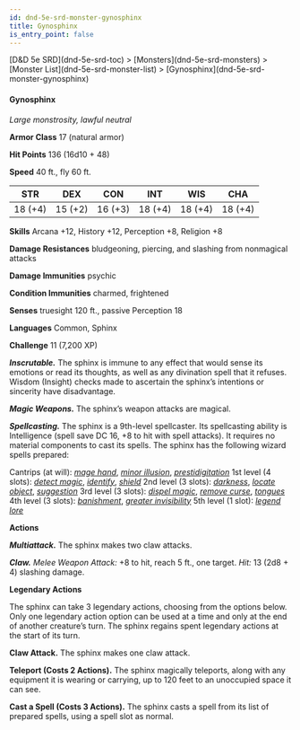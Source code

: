 ```yaml
---
id: dnd-5e-srd-monster-gynosphinx
title: Gynosphinx
is_entry_point: false
---
```


<breadcrumb>
[D&D 5e SRD](dnd-5e-srd-toc) >  [Monsters](dnd-5e-srd-monsters) > [Monster List](dnd-5e-srd-monster-list) > [Gynosphinx](dnd-5e-srd-monster-gynosphinx)
</breadcrumb>

#### Gynosphinx

*Large monstrosity, lawful neutral*

**Armor Class** 17 (natural armor)

**Hit Points** 136 (16d10 + 48)

**Speed** 40 ft., fly 60 ft.

| STR     | DEX     | CON     | INT     | WIS     | CHA     |
|---------|---------|---------|---------|---------|---------|
| 18 (+4) | 15 (+2) | 16 (+3) | 18 (+4) | 18 (+4) | 18 (+4) |

**Skills** Arcana +12, History +12, Perception +8, Religion +8

**Damage Resistances** bludgeoning, piercing, and slashing from nonmagical attacks

**Damage Immunities** psychic

**Condition Immunities** charmed, frightened

**Senses** truesight 120 ft., passive Perception 18

**Languages** Common, Sphinx

**Challenge** 11 (7,200 XP)

***Inscrutable.*** The sphinx is immune to any effect that would sense its emotions or read its thoughts, as well as any divination spell that it refuses. Wisdom (Insight) checks made to ascertain the sphinx’s intentions or sincerity have disadvantage.

***Magic Weapons.*** The sphinx’s weapon attacks are magical.

***Spellcasting.*** The sphinx is a 9th-level spellcaster. Its spellcasting ability is Intelligence (spell save DC 16, +8 to hit with spell attacks). It requires no material components to cast its spells. The sphinx has the following wizard spells prepared:

Cantrips (at will): [*mage hand*](dnd-5e-srd-spell-mage-hand), [*minor illusion*](dnd-5e-srd-spell-minor-illusion), [*prestidigitation*](dnd-5e-srd-spell-prestidigitation)
1st level (4 slots): [*detect magic*](dnd-5e-srd-spell-detect-magic), [*identify*](dnd-5e-srd-spell-identify), [*shield*](dnd-5e-srd-spell-shield)
2nd level (3 slots): [*darkness*](dnd-5e-srd-spell-darkness), [*locate object*](dnd-5e-srd-spell-locate-object), [*suggestion*](dnd-5e-srd-spell-suggestion)
3rd level (3 slots): [*dispel magic*](dnd-5e-srd-spell-dispel-magic), [*remove curse*](dnd-5e-srd-spell-remove-curse), [*tongues*](dnd-5e-srd-spell-tongues)
4th level (3 slots): [*banishment*](dnd-5e-srd-spell-banishment), [*greater invisibility*](dnd-5e-srd-spell-greater-invisibility)
5th level (1 slot): [*legend lore*](dnd-5e-srd-spell-legend-lore)

**Actions**

***Multiattack.*** The sphinx makes two claw attacks.

***Claw.*** *Melee Weapon Attack:* +8 to hit, reach 5 ft., one target. *Hit:* 13 (2d8 + 4) slashing damage.

**Legendary Actions**

The sphinx can take 3 legendary actions, choosing from the options below. Only one legendary action option can be used at a time and only at the end of another creature’s turn. The sphinx regains spent legendary actions at the start of its turn.

**Claw Attack.** The sphinx makes one claw attack.

**Teleport (Costs 2 Actions).** The sphinx magically teleports, along with any equipment it is wearing or carrying, up to 120 feet to an unoccupied space it can see.

**Cast a Spell (Costs 3 Actions).** The sphinx casts a spell from its list of prepared spells, using a spell slot as normal.

